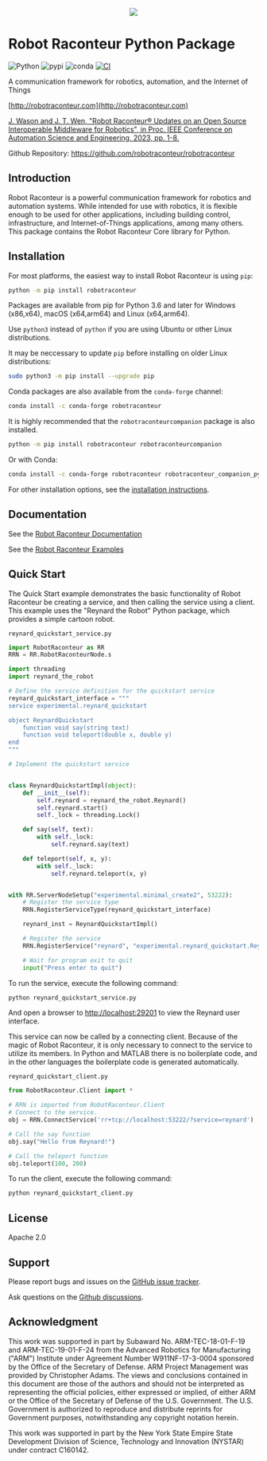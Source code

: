 <p align="center"><img src="https://github.com/robotraconteur/robotraconteur/blob/master/docs/figures/logo-header.svg"></p>

# Robot Raconteur Python Package

![Python](https://img.shields.io/badge/python-2.7+|3.5+-blue.svg?style=flat&logo=python&logoColor=ffdd54)
![pypi](https://img.shields.io/pypi/v/robotraconteur?style=flat&logo=pypi)
![conda](https://img.shields.io/conda/vn/conda-forge/robotraconteur?label=conda&logo=anaconda)
[![CI](https://github.com/robotraconteur/robotraconteur/actions/workflows/main.yml/badge.svg)](https://github.com/robotraconteur/robotraconteur/actions/workflows/main.yml)

A communication framework for robotics, automation, and the Internet of Things

[http://robotraconteur.com](http://robotraconteur.com)

[J. Wason and J. T. Wen, "Robot Raconteur® Updates on an Open Source Interoperable Middleware for Robotics", in Proc. IEEE Conference on Automation Science and Engineering, 2023, pp. 1-8.](https://files2.wasontech.com/RobotRaconteur_CASE2023.pdf)

Github Repository: https://github.com/robotraconteur/robotraconteur

## Introduction

Robot Raconteur is a powerful communication framework for robotics and automation systems. While intended for use with robotics, it is flexible enough to be used for other applications, including building control, infrastructure, and Internet-of-Things applications, among many others. This package
contains the Robot Raconteur Core library for Python.

## Installation

For most platforms, the easiest way to install Robot Raconteur is using `pip`:

```bash
python -m pip install robotraconteur
```

Packages are available from pip for Python 3.6 and later for Windows (x86,x64), macOS (x64,arm64) and Linux (x64,arm64).

Use `python3` instead of `python` if you are using Ubuntu or other Linux distributions.

It may be neccessary to update `pip` before installing on older Linux distributions:

```bash
sudo python3 -m pip install --upgrade pip
```

Conda packages are also available from the `conda-forge` channel:

```bash
conda install -c conda-forge robotraconteur
```

It is highly recommended that the `robotraconteurcompanion` package is also installed.

```bash
python -m pip install robotraconteur robotraconteurcompanion
```

Or with Conda:

```bash
conda install -c conda-forge robotraconteur robotraconteur_companion_python
```

For other installation options, see the [installation instructions](https://github.com/robotraconteur/robotraconteur/blob/master/docs/common/installation.md).

## Documentation

See the [Robot Raconteur Documentation](https://github.com/robotraconteur/robotraconteur/wiki/Documentation)

See the [Robot Raconteur Examples](https://github.com/robotraconteur/robotraconteur/tree/master/examples)

## Quick Start

The Quick Start example demonstrates the basic functionality of Robot Raconteur be creating a service,
and then calling the service using a client. This example uses the "Reynard the Robot" Python package,
which provides a simple cartoon robot.

`reynard_quickstart_service.py`

```python
import RobotRaconteur as RR
RRN = RR.RobotRaconteurNode.s

import threading
import reynard_the_robot

# Define the service definition for the quickstart service
reynard_quickstart_interface = """
service experimental.reynard_quickstart

object ReynardQuickstart
    function void say(string text)
    function void teleport(double x, double y)
end
"""

# Implement the quickstart service


class ReynardQuickstartImpl(object):
    def __init__(self):
        self.reynard = reynard_the_robot.Reynard()
        self.reynard.start()
        self._lock = threading.Lock()

    def say(self, text):
        with self._lock:
            self.reynard.say(text)

    def teleport(self, x, y):
        with self._lock:
            self.reynard.teleport(x, y)


with RR.ServerNodeSetup("experimental.minimal_create2", 53222):
    # Register the service type
    RRN.RegisterServiceType(reynard_quickstart_interface)

    reynard_inst = ReynardQuickstartImpl()

    # Register the service
    RRN.RegisterService("reynard", "experimental.reynard_quickstart.ReynardQuickstart", reynard_inst)

    # Wait for program exit to quit
    input("Press enter to quit")
```

To run the service, execute the following command:

```bash
python reynard_quickstart_service.py
```

And open a browser to [http://localhost:29201](http://localhost:29201) to view the Reynard user interface.

This service can now be called by a connecting client. Because of the magic of Robot Raconteur, it is only necessary to connect to the service to utilize its members. In Python and MATLAB there is no boilerplate code, and in the other languages the boilerplate code is generated automatically.

`reynard_quickstart_client.py`

```python
from RobotRaconteur.Client import *

# RRN is imported from RobotRaconteur.Client
# Connect to the service.
obj = RRN.ConnectService('rr+tcp://localhost:53222/?service=reynard')

# Call the say function
obj.say("Hello from Reynard!")

# Call the teleport function
obj.teleport(100, 200)
```

To run the client, execute the following command:

```bash
python reynard_quickstart_client.py
```

## License

Apache 2.0

## Support

Please report bugs and issues on the [GitHub issue tracker](https://github.com/robotraconteur/robotraconteur/issues).

Ask questions on the [Github discussions](https://github.com/robotraconteur/robotraconteur/discussions).

## Acknowledgment

This work was supported in part by Subaward No. ARM-TEC-18-01-F-19 and ARM-TEC-19-01-F-24 from the Advanced Robotics for Manufacturing ("ARM") Institute under Agreement Number W911NF-17-3-0004 sponsored by the Office of the Secretary of Defense. ARM Project Management was provided by Christopher Adams. The views and conclusions contained in this document are those of the authors and should not be interpreted as representing the official policies, either expressed or implied, of either ARM or the Office of the Secretary of Defense of the U.S. Government. The U.S. Government is authorized to reproduce and distribute reprints for Government purposes, notwithstanding any copyright notation herein.

This work was supported in part by the New York State Empire State Development Division of Science, Technology and Innovation (NYSTAR) under contract C160142.
